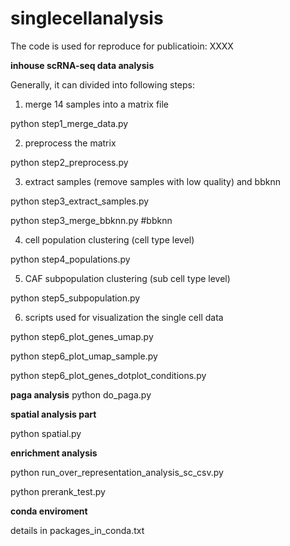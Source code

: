 # singlecellanalysis
The code is used for reproduce for publicatioin: XXXX

**inhouse scRNA-seq data analysis**

Generally, it can divided into following steps:
1. merge 14 samples into a matrix file

python step1_merge_data.py

2. preprocess the matrix

python step2_preprocess.py

3. extract samples (remove samples with low quality) and bbknn

python step3_extract_samples.py

python step3_merge_bbknn.py #bbknn

4. cell population clustering (cell type level)

python step4_populations.py

5. CAF subpopulation clustering (sub cell type level)

python step5_subpopulation.py

6. scripts used for visualization the single cell data

python step6_plot_genes_umap.py

python step6_plot_umap_sample.py

python step6_plot_genes_dotplot_conditions.py

**paga analysis**
python do_paga.py

**spatial analysis part**

python spatial.py

**enrichment analysis**

python run_over_representation_analysis_sc_csv.py

python prerank_test.py

**conda enviroment**

details in packages_in_conda.txt


